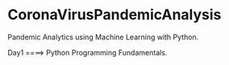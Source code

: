 # CoronaVirusPandemicAnalysis
Pandemic Analytics using Machine Learning with Python.

Day1 ====> Python Programming Fundamentals.

